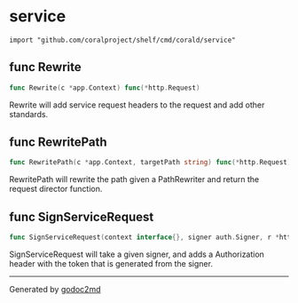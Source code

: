 
# service
    import "github.com/coralproject/shelf/cmd/corald/service"






## func Rewrite
``` go
func Rewrite(c *app.Context) func(*http.Request)
```
Rewrite will add service request headers to the request and add other
standards.


## func RewritePath
``` go
func RewritePath(c *app.Context, targetPath string) func(*http.Request)
```
RewritePath will rewrite the path given a PathRewriter and return the request
director function.


## func SignServiceRequest
``` go
func SignServiceRequest(context interface{}, signer auth.Signer, r *http.Request) error
```
SignServiceRequest will take a given signer, and adds a Authorization header
with the token that is generated from the signer.









- - -
Generated by [godoc2md](http://godoc.org/github.com/davecheney/godoc2md)